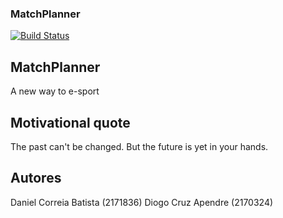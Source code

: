 ### MatchPlanner

[![Build Status](https://travis-ci.org/gomods/athens.svg?branch=master)](https://travis-ci.org/gomods/athens)

## MatchPlanner
A new way to e-sport

## Motivational quote
The past can't be changed. But the future is yet in your hands.

## Autores
Daniel Correia Batista (2171836)
Diogo Cruz Apendre (2170324)



